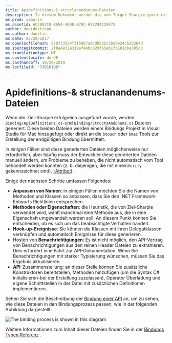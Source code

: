 ```yaml
---
title: Apidefinitions-& struclanandenums-Dateien
description: In diesem Dokument werden die von Target Sharpie generierten ApiDefinitions.cs-und StructsAndEnums.cs-Dateien beschrieben. Diese Dateien werden dann verwendet, um über auf den Ziel-C C#-Code zuzugreifen.
ms.prod: xamarin
ms.assetid: AC2087C0-BA54-46D8-B70C-6972941C8F73
author: davidortinau
ms.author: daortin
ms.date: 03/29/2017
ms.openlocfilehash: 870733554f3f69b7a0cd9b35c1b89e24c62b264d
ms.sourcegitcommit: 2fbe4932a319af4ebc829f65eb1fb1816ba305d3
ms.translationtype: MT
ms.contentlocale: de-DE
ms.lasthandoff: 10/29/2019
ms.locfileid: "73016199"
---
```

# <a name="apidefinitions--structsandenums-files"></a>Apidefinitions-& struclanandenums-Dateien

Wenn der Ziel-Sharpie erfolgreich ausgeführt wurde, werden `Binding/ApiDefinitions.cs`-und `Binding/StructsAndEnums.cs` Dateien generiert.
Diese beiden Dateien werden einem Bindungs Projekt in Visual Studio für Mac hinzugefügt oder direkt an die `btouch` oder `bmac` Tools zur Erstellung der endgültigen Bindung übermittelt.

In *einigen* Fällen sind diese generierten Dateien möglicherweise nur erforderlich, aber häufig muss der Entwickler diese generierten Dateien manuell ändern, um Probleme zu beheben, die nicht automatisch vom Tool behandelt werden konnten (z. b. diejenigen, die mit einem`Verify` gekennzeichnet sind). [ -Attribut](~/cross-platform/macios/binding/objective-sharpie/platform/verify.md)).

Einige der nächsten Schritte umfassen Folgendes:

- **Anpassen von Namen**: in einigen Fällen möchten Sie die Namen von Methoden und Klassen so anpassen, dass Sie den .NET Framework Entwurfs Richtlinien entsprechen.
- **Methoden oder Eigenschaften**: die Heuristik, die von Ziel-Sharpie verwendet wird, wählt manchmal eine Methode aus, die in eine Eigenschaft umgewandelt werden soll. An diesem Punkt können Sie entscheiden, ob es sich um das beabsichtigte Verhalten handelt.
- **Hook-up-Ereignisse**: Sie können die Klassen mit ihren Delegatklassen verknüpfen und automatisch Ereignisse für diese generieren.
- Hosten von **Benachrichtigungen**: Es ist nicht möglich, den API-Vertrag von Benachrichtigungen aus den reinen Header Dateien zu extrahieren. Dies erfordert eine Fahrt zur API-Dokumentation. Wenn Sie Benachrichtigungen mit starker Typisierung wünschen, müssen Sie das Ergebnis aktualisieren.
- **API**-Zusammenstellung: an dieser Stelle können Sie zusätzliche Konstruktoren bereitstellen, Methoden hinzufügen (um die Syntax C# initialisieren-bei der Erstellung zuzulassen), Operator Überladung und eigene Schnittstellen in der Datei mit zusätzlichen Definitionen implementieren.

Sehen Sie sich die Beschreibung der [Bindung einer API](~/cross-platform/macios/binding/objective-c-libraries.md) an, um zu sehen, wie diese Dateien in den Bindungsprozess passen, wie in der folgenden Abbildung dargestellt:

![](apidefinitions-structsandenums-images/binding-flowchart.png "The binding process is shown in this diagram")

Weitere Informationen zum Inhalt dieser Dateien finden Sie in der [Bindungs Typen Referenz](~/cross-platform/macios/binding/binding-types-reference.md) .
